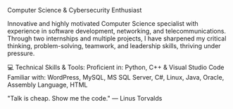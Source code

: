 Computer Science & Cybersecurity Enthusiast

Innovative and highly motivated Computer Science specialist with experience in software development, networking, and telecommunications. Through two internships and multiple projects, I have sharpened my critical thinking, problem-solving, teamwork, and leadership skills, thriving under pressure.

💻 Technical Skills & Tools: Proficient in: Python, C++ & Visual Studio Code Familiar with: WordPress, MySQL, MS SQL Server, C#, Linux, Java, Oracle, Assembly Language, HTML

"Talk is cheap. Show me the code." — Linus Torvalds
